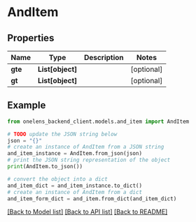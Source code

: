 # AndItem


## Properties

Name | Type | Description | Notes
------------ | ------------- | ------------- | -------------
**gte** | **List[object]** |  | [optional] 
**gt** | **List[object]** |  | [optional] 

## Example

```python
from onelens_backend_client.models.and_item import AndItem

# TODO update the JSON string below
json = "{}"
# create an instance of AndItem from a JSON string
and_item_instance = AndItem.from_json(json)
# print the JSON string representation of the object
print(AndItem.to_json())

# convert the object into a dict
and_item_dict = and_item_instance.to_dict()
# create an instance of AndItem from a dict
and_item_form_dict = and_item.from_dict(and_item_dict)
```
[[Back to Model list]](../README.md#documentation-for-models) [[Back to API list]](../README.md#documentation-for-api-endpoints) [[Back to README]](../README.md)


